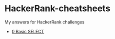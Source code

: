 # HackerRank-cheatsheets
My answers for HackerRank challenges

 - [0 Basic SELECT](https://github.com/RoccoBowman/HackerRank-cheatsheets/blob/main/basic_select/basic_select_cs.md)
